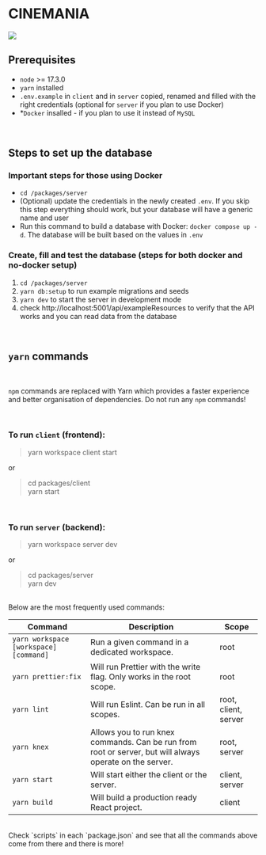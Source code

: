 # CINEMANIA

![](https://i.giphy.com/media/l6mBchxYZc7Sw/giphy.webp)

## Prerequisites

- `node` >= 17.3.0
- `yarn` installed
- `.env.example` in `client` and in `server` copied, renamed and filled with the right credentials (optional for `server` if you plan to use Docker)
- \*`Docker` insalled - if you plan to use it instead of `MySQL`

<br>

## Steps to set up the database

### Important steps for those using Docker

- `cd /packages/server`
- (Optional) update the credentials in the newly created `.env`. If you skip this step everything should work, but your database will have a generic name and user
- Run this command to build a database with Docker: `docker compose up -d`. The database will be built based on the values in `.env`

### Create, fill and test the database (steps for both docker and no-docker setup)

1. `cd /packages/server`
2. `yarn db:setup` to run example migrations and seeds
3. `yarn dev` to start the server in development mode
4. check http://localhost:5001/api/exampleResources to verify that the API works and you can read data from the database

<br>

## `yarn` commands

<br>

`npm` commands are replaced with Yarn which provides a faster experience and better organisation of dependencies.
Do not run any `npm` commands!

<br>

### To run `client` (frontend):<br>

> yarn workspace client start <br>

or <br>

> cd packages/client <br>
> yarn start

<br>

### To run `server` (backend):<br>

> yarn workspace server dev <br>

or <br>

> cd packages/server <br>
> yarn dev

<br>
Below are the most frequently used commands:

<br>

| Command                                | Description                                                                                             | Scope                |
| -------------------------------------- | ------------------------------------------------------------------------------------------------------- | -------------------- |
| `yarn workspace [workspace] [command]` | Run a given command in a dedicated workspace.                                                           | root                 |
| `yarn prettier:fix`                    | Will run Prettier with the write flag. Only works in the root scope.                                    | root                 |
| `yarn lint`                            | Will run Eslint. Can be run in all scopes.                                                              | root, client, server |
| `yarn knex`                            | Allows you to run knex commands. Can be run from root or server, but will always operate on the server. | root, server         |
| `yarn start`                           | Will start either the client or the server.                                                             | client, server       |
| `yarn build`                           | Will build a production ready React project.                                                            | client               |

<br>
Check `scripts` in each `package.json` and see that all the commands above come from there and there is more!

